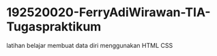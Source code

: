 # 192520020-FerryAdiWirawan-TIA-Tugaspraktikum
latihan belajar membuat data diri menggunakan HTML CSS
